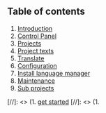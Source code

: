 
## Table of contents

1. [Introduction](#Introduction)
1. [Control Panel](#Control-panel)
1. [Projects](#Projects)
1. [Project texts](#Project-texts)
1. [Translate](#Translate)
1. [Configuration](#Configuration)
1. [Install language manager](#Install-language-manager)
1. [Maintenance](#Maintenance)
1. [Sub projects](#Sub-projects)

[//]: <> (1. [get started](#)
[//]: <> (1. [](#)


